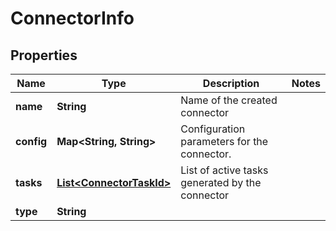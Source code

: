 

# ConnectorInfo

## Properties

Name | Type | Description | Notes
------------ | ------------- | ------------- | -------------
**name** | **String** | Name of the created connector | 
**config** | **Map&lt;String, String&gt;** | Configuration parameters for the connector. | 
**tasks** | [**List&lt;ConnectorTaskId&gt;**](ConnectorTaskId.md) | List of active tasks generated by the connector | 
**type** | **String** |  | 



